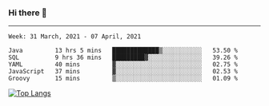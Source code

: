 ### Hi there 👋
---
<!--START_SECTION:waka-->
```text
Week: 31 March, 2021 - 07 April, 2021

Java         13 hrs 5 mins   █████████████▒░░░░░░░░░░░   53.50 % 
SQL          9 hrs 36 mins   █████████▓░░░░░░░░░░░░░░░   39.26 % 
YAML         40 mins         ▓░░░░░░░░░░░░░░░░░░░░░░░░   02.75 % 
JavaScript   37 mins         ▓░░░░░░░░░░░░░░░░░░░░░░░░   02.53 % 
Groovy       15 mins         ▒░░░░░░░░░░░░░░░░░░░░░░░░   01.09 % 
```
<!--END_SECTION:waka-->

[![Top Langs](https://github-readme-stats.vercel.app/api/top-langs/?username=HyunAh-iia&layout=compact)](https://github.com/anuraghazra/github-readme-stats)
<!--
**HyunAh-iia/HyunAh-iia** is a ✨ _special_ ✨ repository because its `README.md` (this file) appears on your GitHub profile.

Here are some ideas to get you started:

- 🔭 I’m currently working on ...
- 🌱 I’m currently learning ...
- 👯 I’m looking to collaborate on ...
- 🤔 I’m looking for help with ...
- 💬 Ask me about ...
- 📫 How to reach me: ...
- 😄 Pronouns: ...
- ⚡ Fun fact: ...
-->
